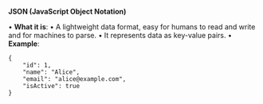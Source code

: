 **JSON (JavaScript Object Notation)**

• **What it is**:
• A lightweight data format, easy for humans to read and write and for machines to parse.
• It represents data as key-value pairs.
• **Example**:

```
{
    "id": 1,
    "name": "Alice",
    "email": "alice@example.com",
    "isActive": true
}
```

